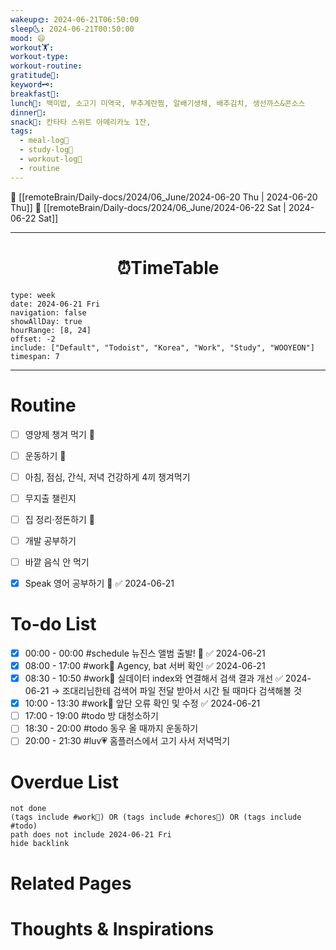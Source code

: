 ```yaml
---
wakeup🌞: 2024-06-21T06:50:00
sleep🌜: 2024-06-21T00:50:00
mood: 😄
workout🏋️: 
workout-type: 
workout-routine: 
gratitude🙏: 
keyword🗝️: 
breakfast🍳: 
lunch🍚: 백미밥, 소고기 미역국, 부추계란찜, 알배기생채, 배추김치, 생선까스&콘소스
dinner🥗: 
snack🍬: 칸타타 스위트 아메리카노 1잔,
tags:
  - meal-log📝
  - study-log📓
  - workout-log💪
  - routine
---
```


🔺 [[remoteBrain/Daily-docs/2024/06_June/2024-06-20 Thu | 2024-06-20 Thu]]
🔻 [[remoteBrain/Daily-docs/2024/06_June/2024-06-22 Sat | 2024-06-22 Sat]]
___
<h1> <center>⏰TimeTable </center> </h1>

```gEvent
type: week
date: 2024-06-21 Fri
navigation: false
showAllDay: true
hourRange: [8, 24]
offset: -2
include: ["Default", "Todoist", "Korea", "Work", "Study", "WOOYEON"]
timespan: 7
```

--- 


# Routine 

- [ ] 영양제 챙겨 먹기 🔼 
- [ ] 운동하기 🔼
- [ ] 아침, 점심, 간식, 저녁 건강하게 4끼 챙겨먹기
- [ ] 무지출 챌린지 
- [ ] 집 정리·정돈하기 🔼
- [ ] 개발 공부하기
- [ ] 바깥 음식 안 먹기 
- [x] Speak 영어 공부하기 🔼 ✅ 2024-06-21


# To-do List

- [x] 00:00 - 00:00 #schedule 뉴진스 앨범 출발! 🥰 ✅ 2024-06-21
- [x] 08:00 - 17:00 #work💼 Agency, bat 서버 확인 ✅ 2024-06-21
- [x] 08:30 - 10:50 #work💼 실데이터 index와 연결해서 검색 결과 개선 ✅ 2024-06-21
	→ 조대리님한테 검색어 파일 전달 받아서 시간 될 때마다 검색해볼 것 
- [x] 10:00 - 13:30 #work💼 앞단 오류 확인 및 수정 ✅ 2024-06-21
- [ ] 17:00 - 19:00 #todo 방 대청소하기
- [ ] 18:30 - 20:00 #todo 동우 올 때까지 운동하기
- [ ] 20:00 - 21:30 #luv💗 홈플러스에서 고기 사서 저녁먹기

# Overdue List
```tasks
not done
(tags include #work💼) OR (tags include #chores🧺) OR (tags include #todo)
path does not include 2024-06-21 Fri
hide backlink
```

# Related Pages



# Thoughts & Inspirations

